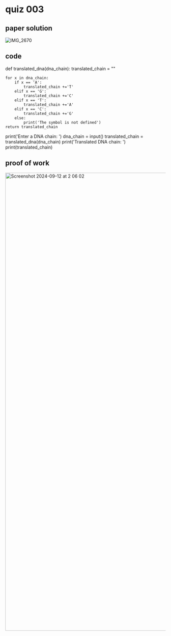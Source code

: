 # quiz 003



## paper solution
![IMG_2670](https://github.com/user-attachments/assets/ffb12cad-e398-41f3-a08a-fbe695ecb7ee)



## code
def translated_dna(dna_chain):
    translated_chain = ""

    for x in dna_chain:
        if x == 'A':
            translated_chain +='T'
        elif x == 'G':
            translated_chain +='C'
        elif x == 'T':
            translated_chain +='A'
        elif x == 'C':
            translated_chain +='G'
        else:
            print('The symbol is not defined')
    return translated_chain

print('Enter a DNA chain: ')
dna_chain = input()
translated_chain = translated_dna(dna_chain)
print('Translated DNA chain: ')
print(translated_chain)

## proof of work
<img width="1440" alt="Screenshot 2024-09-12 at 2 06 02" src="https://github.com/user-attachments/assets/6367cb2c-78b4-49d7-b32d-458d24924a8a">

